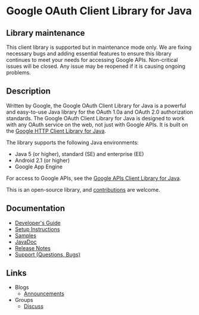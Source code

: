 # Google OAuth Client Library for Java

## <a name='maintenance'>Library maintenance</a>

This client library is supported but in maintenance mode only. We are fixing necessary bugs and adding essential features to ensure this library continues to meet your needs for accessing Google APIs. Non-critical issues will be closed. Any issue may be reopened if it is causing ongoing problems.

## Description

Written by Google, the Google OAuth Client Library for Java is a powerful and easy-to-use Java library for the OAuth 1.0a and OAuth 2.0 authorization standards. The Google OAuth Client Library for Java is designed to work with any OAuth service on the web, not just with Google APIs. It is built on the [Google HTTP Client Library for Java](https://github.com/google/google-http-java-client).

The library supports the following Java environments:
 - Java 5 (or higher), standard (SE) and enterprise (EE)
 - Android 2.1 (or higher)
 - Google App Engine

For access to Google APIs, see the [Google APIs Client Library for Java](https://github.com/google/google-api-java-client).

This is an open-source library, and [contributions](https://developers.google.com/api-client-library/java/google-oauth-java-client/contribute) are welcome.

## Documentation
- [Developer's Guide](https://developers.google.com/api-client-library/java/google-oauth-java-client/)
- [Setup Instructions](https://developers.google.com/api-client-library/java/google-oauth-java-client/setup)
- [Samples](https://developers.google.com/api-client-library/java/google-oauth-java-client/samples)
- [JavaDoc](https://developers.google.com/api-client-library/java/google-oauth-java-client/reference/index)
- [Release Notes](https://developers.google.com/api-client-library/java/google-oauth-java-client/release-notes)
- [Support (Questions, Bugs)](https://developers.google.com/api-client-library/java/google-oauth-java-client/support)

## Links
- Blogs
  - [Announcements](http://google-oauth-java-client.blogspot.com/)
- Groups
  - [Discuss](http://groups.google.com/group/google-oauth-java-client)
